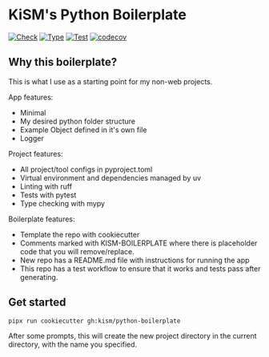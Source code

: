 # KiSM's Python Boilerplate

[![Check](https://github.com/kism/python-boilerplate/actions/workflows/check.yml/badge.svg)](https://github.com/kism/python-boilerplate/actions/workflows/check.yml)
[![Type](https://github.com/kism/python-boilerplate/actions/workflows/check_types.yml/badge.svg)](https://github.com/kism/python-boilerplate/actions/workflows/check_types.yml)
[![Test](https://github.com/kism/python-boilerplate/actions/workflows/test.yml/badge.svg)](https://github.com/kism/python-boilerplate/actions/workflows/test.yml)
[![codecov](https://codecov.io/github/kism/python-boilerplate/graph/badge.svg?token=NARIB5JF9M)](https://codecov.io/github/kism/python-boilerplate)

## Why this boilerplate?

This is what I use as a starting point for my non-web projects.

App features:

- Minimal
- My desired python folder structure
- Example Object defined in it's own file
- Logger

Project features:

- All project/tool configs in pyproject.toml
- Virtual environment and dependencies managed by uv
- Linting with ruff
- Tests with pytest
- Type checking with mypy

Boilerplate features:

- Template the repo with cookiecutter
- Comments marked with KISM-BOILERPLATE where there is placeholder code that you will remove/replace.
- New repo has a README.md file with instructions for running the app
- This repo has a test workflow to ensure that it works and tests pass after generating.

## Get started

```bash
pipx run cookiecutter gh:kism/python-boilerplate
```

After some prompts, this will create the new project directory in the current directory, with the name you specified.
